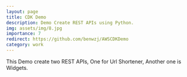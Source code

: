 ```yaml
---
layout: page
title: CDK Demo
description: Demo Create REST APIs using Python.
img: assets/img/8.jpg
importance: 7
redirect: https://github.com/benwzj/AWSCDKDemo
category: work
---
```


This Demo create two REST APIs, One for Url Shortener, Another one is Widgets.